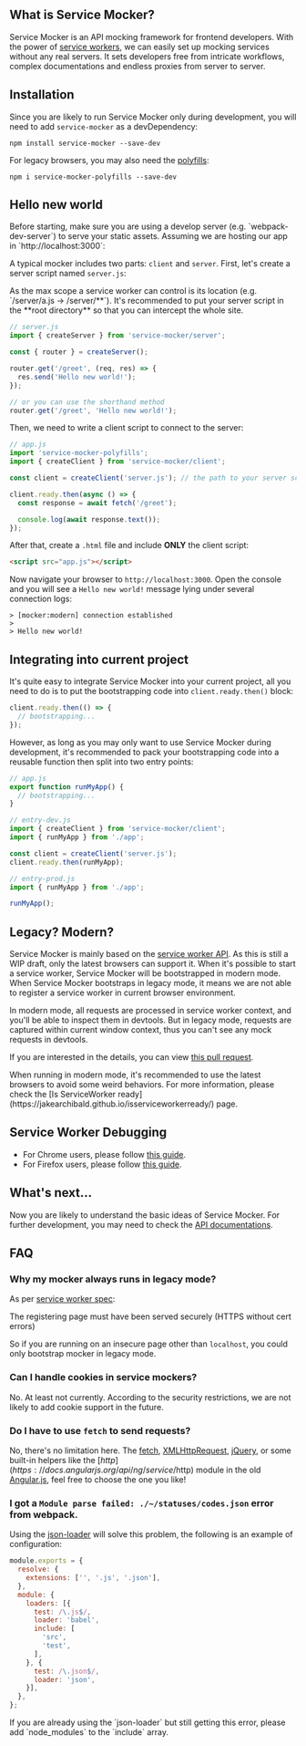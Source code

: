 ## What is Service Mocker?

Service Mocker is an API mocking framework for frontend developers. With the power of [service workers](https://w3c.github.io/ServiceWorker/), we can easily set up mocking services without any real servers. It sets developers free from intricate workflows, complex documentations and endless proxies from server to server.

## Installation

Since you are likely to run Service Mocker only during development, you will need to add `service-mocker` as a devDependency:

```
npm install service-mocker --save-dev
```

For legacy browsers, you may also need the [polyfills](https://github.com/service-mocker/service-mocker-polyfills):

```
npm i service-mocker-polyfills --save-dev
```

## Hello new world

<p class="warning">Before starting, make sure you are using a develop server (e.g. `webpack-dev-server`) to serve your static assets. Assuming we are hosting our app in `http://localhost:3000`:</p>

A typical mocker includes two parts: `client` and `server`. First, let's create a server script named `server.js`:

<p class="tip">As the max scope a service worker can control is its location (e.g. `/server/a.js -> /server/**`). It's recommended to put your server script in the **root directory** so that you can intercept the whole site.</p>

```js
// server.js
import { createServer } from 'service-mocker/server';

const { router } = createServer();

router.get('/greet', (req, res) => {
  res.send('Hello new world!');
});

// or you can use the shorthand method
router.get('/greet', 'Hello new world!');
```

Then, we need to write a client script to connect to the server:

```js
// app.js
import 'service-mocker-polyfills';
import { createClient } from 'service-mocker/client';

const client = createClient('server.js'); // the path to your server script

client.ready.then(async () => {
  const response = await fetch('/greet');

  console.log(await response.text());
});
```

After that, create a `.html` file and include **ONLY** the client script:

```html
<script src="app.js"></script>
```

Now navigate your browser to `http://localhost:3000`. Open the console and you will see a `Hello new world!` message lying under several connection logs:

```
> [mocker:modern] connection established
>
> Hello new world!
```

## Integrating into current project

It's quite easy to integrate Service Mocker into your current project, all you need to do is to put the bootstrapping code into `client.ready.then()` block:

```js
client.ready.then(() => {
  // bootstrapping...
});
```

However, as long as you may only want to use Service Mocker during development, it's recommended to pack your bootstrapping code into a reusable function then split into two entry points:

```js
// app.js
export function runMyApp() {
  // bootstrapping...
}
```

```js
// entry-dev.js
import { createClient } from 'service-mocker/client';
import { runMyApp } from './app';

const client = createClient('server.js');
client.ready.then(runMyApp);
```

```js
// entry-prod.js
import { runMyApp } from './app';

runMyApp();
```

## Legacy? Modern?

Service Mocker is mainly based on the [service worker API](https://w3c.github.io/ServiceWorker/). As this is still a WIP draft, only the latest browsers can support it. When it's possible to start a service worker, Service Mocker will be bootstrapped in modern mode. When Service Mocker bootstraps in legacy mode, it means we are not able to register a service worker in current browser environment.

In modern mode, all requests are processed in service worker context, and you'll be able to inspect them in devtools. But in legacy mode, requests are captured within current window context, thus you can't see any mock requests in devtools.

If you are interested in the details, you can view [this pull request](https://github.com/idiotWu/service-mocker/pull/6).

<p class="tip">When running in modern mode, it's recommended to use the latest browsers to avoid some weird behaviors. For more information, please check the [Is ServiceWorker ready](https://jakearchibald.github.io/isserviceworkerready/) page.</p>

## Service Worker Debugging

- For Chrome users, please follow [this guide](https://developers.google.com/web/fundamentals/getting-started/codelabs/debugging-service-workers/).
- For Firefox users, please follow [this guide](https://hacks.mozilla.org/2016/03/debugging-service-workers-and-push-with-firefox-devtools/).

## What's next...

Now you are likely to understand the basic ideas of Service Mocker. For further development, you may need to check the <a router-link="/api" href="API.md">API documentations</a>.

## FAQ

### Why my mocker always runs in legacy mode?

As per [service worker spec](https://github.com/w3c/ServiceWorker/blob/master/explainer.md#getting-started):

<p class="danger">The registering page must have been served securely (HTTPS without cert errors)</p>

So if you are running on an insecure page other than `localhost`, you could only bootstrap mocker in legacy mode.

### Can I handle cookies in service mockers?

No. At least not currently. According to the security restrictions, we are not likely to add cookie support in the future.

### Do I have to use `fetch` to send requests?

No, there's no limitation here. The [fetch](https://developer.mozilla.org/en-US/docs/Web/API/WindowOrWorkerGlobalScope/fetch), [XMLHttpRequest](https://developer.mozilla.org/en-US/docs/Web/API/XMLHttpRequest), [jQuery](https://jquery.com/), or some built-in helpers like the [$http](https://docs.angularjs.org/api/ng/service/$http) module in the old [Angular.js](https://angularjs.org/), feel free to choose the one you like!

### I got a `Module parse failed: ./~/statuses/codes.json` error from webpack.

Using the [json-loader](https://github.com/webpack/json-loader) will solve this problem, the following is an example of configuration:

```js
module.exports = {
  resolve: {
    extensions: ['', '.js', '.json'],
  },
  module: {
    loaders: [{
      test: /\.js$/,
      loader: 'babel',
      include: [
        'src',
        'test',
      ],
    }, {
      test: /\.json$/,
      loader: 'json',
    }],
  },
};
```

<p class="danger">If you are already using the `json-loader` but still getting this error, please add `node_modules` to the `include` array.</p>
